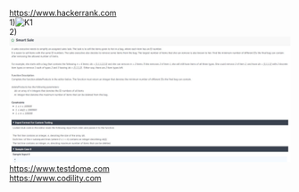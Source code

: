 https://www.hackerrank.com<br/>
1)![K1](./īīī/īhackerrank1.jpg)<br/>
2)![K2](./KKK/hackerrank2.jpg)<br/>
https://www.testdome.com
<br/>
https://www.codility.com
<br/>
